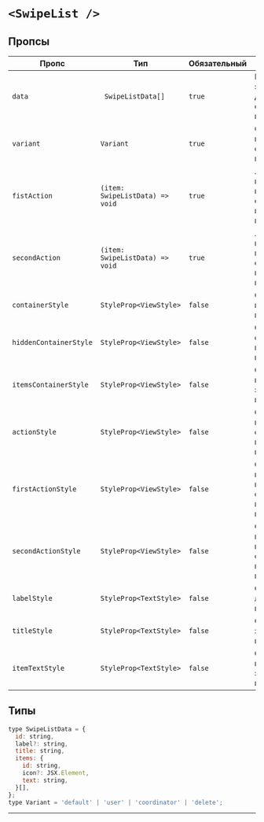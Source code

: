 # `<SwipeList />`

## Пропсы

| Пропс                  | Тип                             | Обязательный | Описание                                          |
| ---------------------- | ------------------------------- | ------------ | ------------------------------------------------- |
| `data`                 | ` SwipeListData[]`              | `true`       | Массив элементов для отображения в листе          |
| `variant`              | `Variant`                       | `true`       | Один из вариантов отображения компонента          |
| `fistAction`           | `(item: SwipeListData) => void` | `true`       | Логика нажатия первой скрытой кнопки в компоненте |
| `secondAction`         | `(item: SwipeListData) => void` | `true`       | Логика нажатия второй скрытой кнопки в компоненте |
| `containerStyle`       | `StyleProp<ViewStyle>`          | `false`      | Стиль контейнера компонента                       |
| `hiddenContainerStyle` | `StyleProp<ViewStyle>`          | `false`      | Стиль скрытого контейнера компонента              |
| `itemsContainerStyle`  | `StyleProp<ViewStyle>`          | `false`      | Стиль нижних элементов компонента                 |
| `actionStyle`          | `StyleProp<ViewStyle>`          | `false`      | Стиль контейнера скрытых кнопкок компонента       |
| `firstActionStyle`     | `StyleProp<ViewStyle>`          | `false`      | Стиль контейнера первой скрытой кнопки компонента |
| `secondActionStyle`    | `StyleProp<ViewStyle>`          | `false`      | Стиль контейнера второй скрытой кнопки компонента |
| `labelStyle`           | `StyleProp<TextStyle>`          | `false`      | Стиль лейбла компонента                           |
| `titleStyle`           | `StyleProp<TextStyle>`          | `false`      | Стиль заголовка компонента                        |
| `itemTextStyle`        | `StyleProp<TextStyle>`          | `false`      | Стиль текста нижних элементов компонента          |

## Типы

```js
type SwipeListData = {
  id: string,
  label?: string,
  title: string,
  items: {
    id: string,
    icon?: JSX.Element,
    text: string,
  }[],
};
type Variant = 'default' | 'user' | 'coordinator' | 'delete';
```

---
